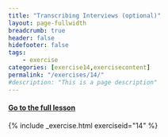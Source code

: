 ```yaml
---
title: "Transcribing Interviews (optional)"
layout: page-fullwidth
breadcrumb: true
header: false
hidefooter: false
tags:
    - exercise
categories: [exercise14,exercisecontent]
permalink: "/exercises/14/"
#description: "This is a page description"
---
```

<h4><a href="{{ site.url }}{{ site.baseurl }}/modules/2/d">Go to the full lesson</a></h4>
{% include _exercise.html exerciseid="14" %}